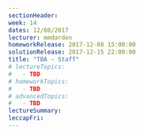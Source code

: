 ```yaml
---
sectionHeader:
week: 14
dates: 12/08/2017
lecturer: mmdarden
homeworkRelease: 2017-12-08 15:00:00
solutionRelease: 2017-12-15 22:00:00
title: "TBA - Staff"
# lectureTopics:
#   - TBD
# homeworkTopics:
#   - TBD
# advancedTopics:
#   - TBD
lectureSummary:
leccapFri:
---
```

